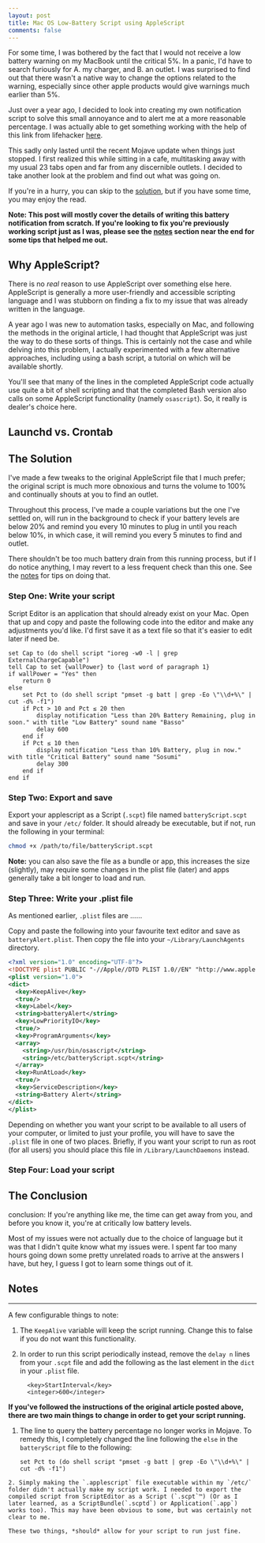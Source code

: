 ```yaml
---
layout: post
title: Mac OS Low-Battery Script using AppleScript
comments: false
---
```


For some time, I was bothered by the fact that I would not receive a low battery warning on my MacBook until the critical 5%. In a panic, I'd have to search furiously for A. my charger, and B. an outlet. I was surprised to find out that there wasn't a native way to change the options related to the warning, especially since other apple products would give warnings much earlier than 5%.


Just over a year ago, I decided to look into creating my own notification script to solve this small annoyance and to alert me at a more reasonable percentage. I was actually able to get something working with the help of this link from lifehacker [here](https://www.lifehacker.com.au/2011/02/give-your-mac-a-more-attention-grabbing-low-battery-warning/).  

This sadly only lasted until the recent Mojave update when things just stopped. I first realized this while sitting in a cafe, multitasking away with my usual 23 tabs open and far from any discernible outlets. I decided to take another look at the problem and find out what was going on.


If you're in a hurry, you can skip to the [solution](#solution), but if you have some time, you may enjoy the read.

**Note: This post will mostly cover the details of writing this battery notification from scratch. If you're looking to fix you're previously working script just as I was, please see the [notes](#notes) section near the end for some tips that helped me out.**

## Why AppleScript?

There is no *real* reason to use AppleScript over something else here. AppleScript is generally a more user-friendly and accessible scripting language and I was stubborn on finding a fix to my issue that was already written in the language.

A year ago I was new to automation tasks, especially on Mac, and following the methods in the original article, I had thought that AppleScript was just the way to do these sorts of things. This is certainly not the case and while delving into this problem, I actually experimented with a few alternative approaches, including using a bash script, a tutorial on which will be available shortly.

You'll see that many of the lines in the completed AppleScript code actually use quite a bit of shell scripting and that the completed Bash version also calls on some AppleScript functionality (namely `osascript`). So, it really is dealer's choice here.


## Launchd vs. Crontab


## The Solution <a name="solution"></a>


I've made a few tweaks to the original AppleScript file that I much prefer; the original script is much more obnoxious and turns the volume to 100% and continually shouts at you to find an outlet.

Throughout this process, I've made a couple variations but the one I've settled on, will run in the background to check if your battery levels are below 20% and remind you every 10 minutes to plug in until you reach below 10%, in which case, it will remind you every 5 minutes to find and outlet.

There shouldn't be too much battery drain from this running process, but if I do notice anything, I may revert to a less frequent check than this one. See the [notes](#notes) for tips on doing that.

### Step One: Write your script
Script Editor is an application that should already exist on your Mac. Open that up and copy and paste the following code into the editor and make any adjustments you'd like. I'd first save it as a text file so that it's easier to edit later if need be.

```applescript
set Cap to (do shell script "ioreg -w0 -l | grep ExternalChargeCapable")tell Cap to set {wallPower} to {last word of paragraph 1}if wallPower = "Yes" then	return 0else	set Pct to (do shell script "pmset -g batt | grep -Eo \"\\d+%\" | cut -d% -f1")	if Pct > 10 and Pct ≤ 20 then		display notification "Less than 20% Battery Remaining, plug in soon." with title "Low Battery" sound name "Basso"
		delay 600	end if	if Pct ≤ 10 then		display notification "Less than 10% Battery, plug in now." with title "Critical Battery" sound name "Sosumi"
		delay 300	end ifend if

```
### Step Two: Export and save
Export your applescript as a Script (`.scpt`) file named `batteryScript.scpt` and save in your `/etc/` folder. It should already be executable, but if not, run the following in your terminal:

```bash
chmod +x /path/to/file/batteryScript.scpt
```

**Note:** you can also save the file as a bundle or app, this increases the size (slightly), may require some changes in the plist file (later) and apps generally take a bit longer to load and run.

### Step Three: Write your .plist file
As mentioned earlier, `.plist` files are ......

Copy and paste the following into your favourite text editor and save as `batteryAlert.plist`. Then copy the file into your `~/Library/LaunchAgents` directory.

```xml
<?xml version="1.0" encoding="UTF-8"?>
<!DOCTYPE plist PUBLIC "-//Apple//DTD PLIST 1.0//EN" "http://www.apple.com/DTDs/PropertyList-1.0.dtd">
<plist version="1.0">
<dict>
  <key>KeepAlive</key>
  <true/>
  <key>Label</key>
  <string>batteryAlert</string>
  <key>LowPriorityIO</key>
  <true/>
  <key>ProgramArguments</key>
  <array>
    <string>/usr/bin/osascript</string>
    <string>/etc/batteryScript.scpt</string>
  </array>
  <key>RunAtLoad</key>
  <true/>
  <key>ServiceDescription</key>
  <string>Battery Alert</string>
</dict>
</plist>
```
Depending on whether you want your script to be available to all users of your computer, or limited to just your profile, you will have to save the `.plist` file in one of two places. Briefly, if you want your script to run as root (for all users) you should place this file in `/Library/LaunchDaemons` instead.

### Step Four: Load your script

## The Conclusion

conclusion:
If you're anything like me, the time can get away from you, and before you know it, you're at critically low battery levels.

Most of my issues were not actually due to the choice of language but it was that I didn't quite know what my issues were. I spent far too many hours going down some pretty unrelated roads to arrive at the answers I have, but hey, I guess I got to learn some things out of it.

## Notes <a name="notes"></a>
___

A few configurable things to note:

1. The `KeepAlive` variable will keep the script running. Change this to false if you do not want this functionality.
2. In order to run this script periodically instead, remove the `delay n` lines from your `.scpt` file and add the following as the last element in the `dict` in your `.plist` file.

   ```applescript
     <key>StartInterval</key>
     <integer>600</integer>
   ```

**If you've followed the instructions of the original article posted above, there are two main things to change in order to get your script running.**

1. The line to query the battery percentage no longer works in Mojave. To remedy this, I completely changed the line following the `else` in the `batteryScript` file to the following:

   ```applescript
   set Pct to (do shell script "pmset -g batt | grep -Eo \"\\d+%\" | cut -d% -f1")
```
2. Simply making the `.applescript` file executable within my `/etc/` folder didn't actually make my script work. I needed to export the compiled script from ScriptEditor as a Script (`.scpt`™) (Or as I later learned, as a ScriptBundle(`.scptd`) or Application(`.app`) works too). This may have been obvious to some, but was certainly not clear to me.

These two things, *should* allow for your script to run just fine.
